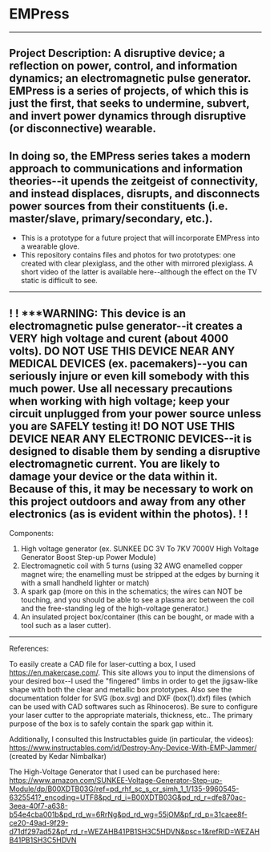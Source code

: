 # EMPress
---
Project Description: 
A disruptive device; a reflection on power, control, and information dynamics; an electromagnetic pulse generator. EMPress is a series of projects, of which this is just the first, that seeks to undermine, subvert, and invert power dynamics through disruptive (or disconnective) wearable. 
---
In doing so, the EMPress series takes a modern approach to communications and information theories--it upends the zeitgeist of connectivity, and instead displaces, disrupts, and disconnects power sources from their constituents (i.e. master/slave, primary/secondary, etc.). 
---
* This is a prototype for a future project that will incorporate EMPress into a wearable glove.
* This repository contains files and photos for two prototypes: one created with clear plexiglass, and the other with mirrored plexiglass. A short video of the latter is available here--although the effect on the TV static is difficult to see.
---
!
!
***WARNING: This device is an electromagnetic pulse generator--it creates a VERY high voltage and curent (about 4000 volts). 
DO NOT USE THIS DEVICE NEAR ANY MEDICAL DEVICES (ex. pacemakers)--you can seriously injure or even kill somebody with this much power. Use all necessary precautions when working with high voltage; keep your circuit unplugged from your power source unless you are SAFELY testing it!
DO NOT USE THIS DEVICE NEAR ANY ELECTRONIC DEVICES--it is designed to disable them by sending a disruptive electromagnetic current. You are likely to damage your device or the data within it. Because of this, it may be necessary to work on this project outdoors and away from any other electronics (as is evident within the photos). 
!
!
---
Components:
1. High voltage generator (ex. SUNKEE DC 3V To 7KV 7000V High Voltage Generator Boost Step-up Power Module)
2. Electromagnetic coil with 5 turns (using 32 AWG enamelled copper magnet wire; the enamelling must be stripped at the edges by burning it with a small handheld lighter or match)
3. A spark gap (more on this in the schematics; the wires can NOT be touching, and you should be able to see a plasma arc between the coil and the free-standing leg of the high-voltage generator.)
4. An insulated project box/container (this can be bought, or made with a tool such as a laser cutter).
---
References:

To easily create a CAD file for laser-cutting a box, I used https://en.makercase.com/. This site allows you to input the dimensions of your desired box--I used the "fingered" limbs in order to get the jigsaw-like shape with both the clear and metallic box prototypes. Also see the documentation folder for SVG (box.svg) and DXF (box(1).dxf) files (which can be used with CAD softwares such as Rhinoceros). Be sure to configure your laser cutter to the appropriate materials, thickness, etc.. The primary purpose of the box is to safely contain the spark gap within it. 

Additionally, I consulted this Instructables guide (in particular, the videos): https://www.instructables.com/id/Destroy-Any-Device-With-EMP-Jammer/ (created by Kedar Nimbalkar)

The High-Voltage Generator that I used can be purchased here: https://www.amazon.com/SUNKEE-Voltage-Generator-Step-up-Module/dp/B00XDTB03G/ref=pd_rhf_sc_s_cr_simh_1_1/135-9960545-6325541?_encoding=UTF8&pd_rd_i=B00XDTB03G&pd_rd_r=dfe870ac-3eea-40f7-a638-b54e4cba001b&pd_rd_w=6RrNg&pd_rd_wg=55jOM&pf_rd_p=31caee8f-ce20-49ad-9f29-d71df297ad52&pf_rd_r=WEZAHB41PB1SH3C5HDVN&psc=1&refRID=WEZAHB41PB1SH3C5HDVN


